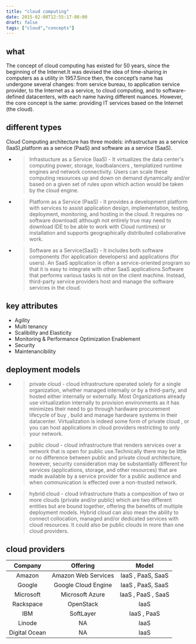 ```yaml
---
title: "cloud computing"
date: 2015-02-08T12:55:17-08:00
draft: false
tags: ["cloud","concepts"]
---
```


## what
The concept of cloud computing has existed for 50 years, since the beginning of the Internet.It was devised the idea of time-sharing in computers as a utility in 1957.Since then, the concept’s name has undergone several changes: from service bureau, to application service provider, to the Internet as a service, to cloud computing, and to software-defined datacenters, with each name having different nuances. However, the core concept is the same: providing IT services based on the Internet (the cloud).

## different types
Cloud Computing architecture has three models: infrastructure as a service (IaaS),platform as a service (PaaS) and software as a service (SaaS).
 
* >Infrastucture as a Service (IaaS) - 
It virtualizes the data center's computing power, storage, loadbalancers , templatized runtime engines and network connectivity. Users can scale these computing resources up and down on demand dynamically and/or based on a given set of rules upon which action would be taken by the cloud engine.

* >Platform as a Service (PaaS) -
It provides a development platform with services to assist application design, implementation, testing, deploy­ment, monitoring, and hosting in the cloud. It requires no software download( although not entirely true may need to download IDE to be able to work with Cloud runtimes) or installation and supports geographi­cally distributed collaborative work.

* >Software as a Service(SaaS) -
It includes both software components (for application developers) and applications (for users). An SaaS application is often a service-oriented program so that it is easy to integrate with other SaaS applications.Software that performs various tasks is not on the client machine. Instead, third-party service providers host and manage the software services in the cloud.

## key attributes
* Agility
* Multi tenancy
* Scalibility and Elasticity
* Monitoring & Performance Optimization Enablement
* Security
* Maintenancibility

## deployment models

* >private cloud - cloud infrastructure operated solely for a single organization, whether managed internally or by a third-party, and hosted either internally or externally. Most Organizations already use virtualization internally to provision environments as it has minimizes their need to go through hardware procurement lifecycle of buy , build and manage hardware systems in their datacenter. Virtualization is indeed some form of private cloud , or you can host applications in cloud providers restricting to only your network.  

* >public cloud - cloud infrastructure that renders services over a network that is open for public use.Technically there may be little or no difference between public and private cloud architecture, however, security consideration may be substantially different for services (applications, storage, and other resources) that are made available by a service provider for a public audience and when communication is effected over a non-trusted network.

* >hybrid cloud - cloud infrastructure thats a composition of two or more clouds (private and/or public) which are two different entities but are bound together, offering the benefits of multiple deployment models. Hybrid cloud can also mean the ability to connect collocation, managed and/or dedicated services with cloud resources. It could also be public clouds in more than one cloud providers.

## cloud providers

Company|Offering|Model|	              
:------------------:|:----------------------:|:--------------:|     
Amazon|Amazon Web Services|IaaS , PaaS, SaaS| 	       
Google|Google Cloud Engine|IaaS , PaaS, SaaS|	       
Microsoft|Microsoft Azure|IaaS , PaaS , SaaS|	
Rackspace|OpenStack|IaaS| 	              
IBM|SoftLayer|IaaS , PaaS|         
Linode|NA|IaaS| 	              
Digital Ocean 	    |  NA        	             | IaaS |              

